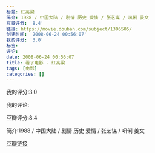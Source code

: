 ```yaml
---
标题: 红高粱
简介: 1988 / 中国大陆 / 剧情 历史 爱情 / 张艺谋 / 巩俐 姜文
豆瓣评分: '8.4'
链接: https://movie.douban.com/subject/1306505/
创建时间: '2008-06-24 00:56:07'
我的评分: '3.0'
标签:
评论:
date: 2008-06-24 00:56:07
title: 看了电影 - 红高粱
tags: [电影]
categories: []
---
```


我的评分:3.0

我的评论:

豆瓣评分:8.4

简介:1988 / 中国大陆 / 剧情 历史 爱情 / 张艺谋 / 巩俐 姜文

[豆瓣链接](https://movie.douban.com/subject/1306505/)

